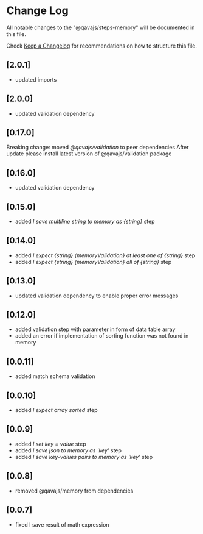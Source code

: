 # Change Log

All notable changes to the "@qavajs/steps-memory" will be documented in this file.

Check [Keep a Changelog](http://keepachangelog.com/) for recommendations on how to structure this file.

## [2.0.1]
- updated imports

## [2.0.0]
- updated validation dependency

## [0.17.0]
Breaking change: moved _@qavajs/validation_ to peer dependencies
After update please install latest version of @qavajs/validation package

## [0.16.0]
- updated validation dependency      

## [0.15.0]
- added _I save multiline string to memory as {string}_ step

## [0.14.0]
- added _I expect {string} {memoryValidation} at least one of {string}_ step
- added _I expect {string} {memoryValidation} all of {string}_ step

## [0.13.0]
- updated validation dependency to enable proper error messages

## [0.12.0]
- added validation step with parameter in form of data table array
- added an error if implementation of sorting function was not found in memory

## [0.0.11]
- added match schema validation

## [0.0.10]
- added _I expect array sorted_ step

## [0.0.9]
- added _I set key = value_ step
- added _I save json to memory as 'key'_ step
- added _I save key-values pairs to memory as 'key'_ step

## [0.0.8]
- removed @qavajs/memory from dependencies

## [0.0.7]
- fixed I save result of math expression
